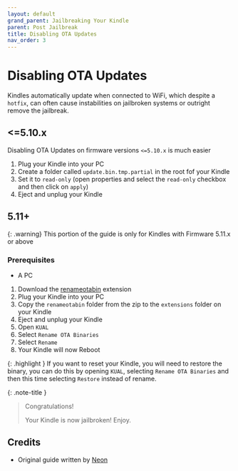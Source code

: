 ```yaml
---
layout: default
grand_parent: Jailbreaking Your Kindle
parent: Post Jailbreak
title: Disabling OTA Updates
nav_order: 3
---
```


# Disabling OTA Updates
Kindles automatically update when connected to WiFi, which despite a `hotfix`, can often cause instabilities on jailbroken systems or outright remove the jailbreak.

## <=5.10.x
Disabling OTA Updates on firmware versions `<=5.10.x` is much easier
1. Plug your Kindle into your PC
2. Create a folder called `update.bin.tmp.partial` in the root fof your Kindle
3. Set it to `read-only` (open properties and select the `read-only` checkbox and then click on `apply`)
4. Eject and unplug your Kindle

## 5.11+

{: .warning}
This portion of the guide is only for Kindles with Firmware 5.11.x or above

### Prerequisites
- A PC

1. Download the [renameotabin](https://www.mobileread.com/forums/showpost.php?p=4076733&postcount=25) extension
2. Plug your Kindle into your PC
3. Copy the `renameotabin` folder from the zip to the `extensions` folder on your Kindle
4. Eject and unplug your Kindle
5. Open `KUAL`
6. Select `Rename OTA Binaries`
7. Select `Rename`
8. Your Kindle will now Reboot

{: .highlight }
If you want to reset your Kindle, you will need to restore the binary, you can do this by opening `KUAL`, selecting `Rename OTA Binaries` and then this time selecting `Restore` instead of rename.

{: .note-title }
> Congratulations!
>
> Your Kindle is now jailbroken!
> Enjoy.

## Credits
- Original guide written by [Neon](https://www.mobileread.com/forums/member.php?u=329187)